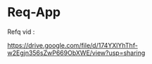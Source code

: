 ﻿# Req-App


Refq vid :

https://drive.google.com/file/d/174YXlYhThf-w2Egjn356sZwP669ObXWE/view?usp=sharing
